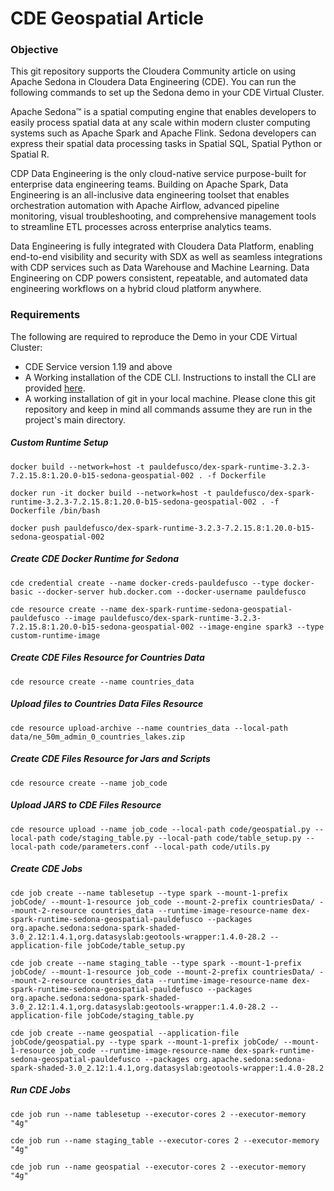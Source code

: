 # CDE Geospatial Article

### Objective

This git repository supports the Cloudera Community article on using Apache Sedona in Cloudera Data Engineering (CDE). You can run the following commands to set up the Sedona demo in your CDE Virtual Cluster.

Apache Sedona™ is a spatial computing engine that enables developers to easily process spatial data at any scale within modern cluster computing systems such as Apache Spark and Apache Flink. Sedona developers can express their spatial data processing tasks in Spatial SQL, Spatial Python or Spatial R.

CDP Data Engineering is the only cloud-native service purpose-built for enterprise data engineering teams. Building on Apache Spark, Data Engineering is an all-inclusive data engineering toolset that enables orchestration automation with Apache Airflow, advanced pipeline monitoring, visual troubleshooting, and comprehensive management tools to streamline ETL processes across enterprise analytics teams.

Data Engineering is fully integrated with Cloudera Data Platform, enabling end-to-end visibility and security with SDX as well as seamless integrations with CDP services such as Data Warehouse and Machine Learning. Data Engineering on CDP powers consistent, repeatable, and automated data engineering workflows on a hybrid cloud platform anywhere.

### Requirements

The following are required to reproduce the Demo in your CDE Virtual Cluster:

* CDE Service version 1.19 and above
* A Working installation of the CDE CLI. Instructions to install the CLI are provided [here](https://docs.cloudera.com/data-engineering/cloud/cli-access/topics/cde-cli.html).
* A working installation of git in your local machine. Please clone this git repository and keep in mind all commands assume they are run in the project's main directory.

##### Custom Runtime Setup

```
docker build --network=host -t pauldefusco/dex-spark-runtime-3.2.3-7.2.15.8:1.20.0-b15-sedona-geospatial-002 . -f Dockerfile

docker run -it docker build --network=host -t pauldefusco/dex-spark-runtime-3.2.3-7.2.15.8:1.20.0-b15-sedona-geospatial-002 . -f Dockerfile /bin/bash

docker push pauldefusco/dex-spark-runtime-3.2.3-7.2.15.8:1.20.0-b15-sedona-geospatial-002
```

##### Create CDE Docker Runtime for Sedona

```
cde credential create --name docker-creds-pauldefusco --type docker-basic --docker-server hub.docker.com --docker-username pauldefusco

cde resource create --name dex-spark-runtime-sedona-geospatial-pauldefusco --image pauldefusco/dex-spark-runtime-3.2.3-7.2.15.8:1.20.0-b15-sedona-geospatial-002 --image-engine spark3 --type custom-runtime-image
```

##### Create CDE Files Resource for Countries Data

```
cde resource create --name countries_data
```

##### Upload files to Countries Data Files Resource

```
cde resource upload-archive --name countries_data --local-path data/ne_50m_admin_0_countries_lakes.zip
```

##### Create CDE Files Resource for Jars and Scripts

```
cde resource create --name job_code
```

##### Upload JARS to CDE Files Resource

```
cde resource upload --name job_code --local-path code/geospatial.py --local-path code/staging_table.py --local-path code/table_setup.py --local-path code/parameters.conf --local-path code/utils.py
```

##### Create CDE Jobs

```
cde job create --name tablesetup --type spark --mount-1-prefix jobCode/ --mount-1-resource job_code --mount-2-prefix countriesData/ --mount-2-resource countries_data --runtime-image-resource-name dex-spark-runtime-sedona-geospatial-pauldefusco --packages org.apache.sedona:sedona-spark-shaded-3.0_2.12:1.4.1,org.datasyslab:geotools-wrapper:1.4.0-28.2 --application-file jobCode/table_setup.py
```

```
cde job create --name staging_table --type spark --mount-1-prefix jobCode/ --mount-1-resource job_code --mount-2-prefix countriesData/ --mount-2-resource countries_data --runtime-image-resource-name dex-spark-runtime-sedona-geospatial-pauldefusco --packages org.apache.sedona:sedona-spark-shaded-3.0_2.12:1.4.1,org.datasyslab:geotools-wrapper:1.4.0-28.2 --application-file jobCode/staging_table.py
```

```
cde job create --name geospatial --application-file jobCode/geospatial.py --type spark --mount-1-prefix jobCode/ --mount-1-resource job_code --runtime-image-resource-name dex-spark-runtime-sedona-geospatial-pauldefusco --packages org.apache.sedona:sedona-spark-shaded-3.0_2.12:1.4.1,org.datasyslab:geotools-wrapper:1.4.0-28.2
```

##### Run CDE Jobs

```
cde job run --name tablesetup --executor-cores 2 --executor-memory "4g"

cde job run --name staging_table --executor-cores 2 --executor-memory "4g"

cde job run --name geospatial --executor-cores 2 --executor-memory "4g"
```
